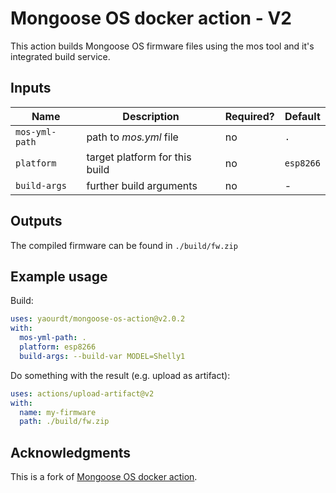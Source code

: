 # Mongoose OS docker action - V2

This action builds Mongoose OS firmware files using the mos tool and it's integrated build service.

## Inputs

| Name | Description | Required? | Default |
|---|---|---|---|
| `mos-yml-path` | path to _mos.yml_ file         | no | `.` |
| `platform`     | target platform for this build | no | `esp8266` |
| `build-args`   | further build arguments        | no | - |

## Outputs

The compiled firmware can be found in `./build/fw.zip`

## Example usage

Build:
```yaml
uses: yaourdt/mongoose-os-action@v2.0.2
with:
  mos-yml-path: .
  platform: esp8266
  build-args: --build-var MODEL=Shelly1
```

Do something with the result (e.g. upload as artifact):
```yaml
uses: actions/upload-artifact@v2
with:
  name: my-firmware
  path: ./build/fw.zip
```

## Acknowledgments
This is a fork of [Mongoose OS docker action](https://github.com/dea82/mongoose-os-action).
